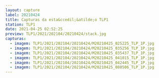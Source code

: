 ```yaml
---
layout: capture
label: 20210424
title: Capturas da esta&ccedil;&atilde;o TLP1
station: TLP1
date: 2021-04-25 02:52:25
preview: TLP1/2021/202104/20210424/stack.jpg
capturas:
  - imagem: TLP1/2021/202104/20210424/M20210425_025225_TLP_1P.jpg
  - imagem: TLP1/2021/202104/20210424/M20210425_035256_TLP_1P.jpg
  - imagem: TLP1/2021/202104/20210424/M20210425_035437_TLP_1P.jpg
  - imagem: TLP1/2021/202104/20210424/M20210425_041015_TLP_1P.jpg
  - imagem: TLP1/2021/202104/20210424/M20210425_042445_TLP_1P.jpg
  - imagem: TLP1/2021/202104/20210424/M20210425_080506_TLP_1P.jpg
---
```

